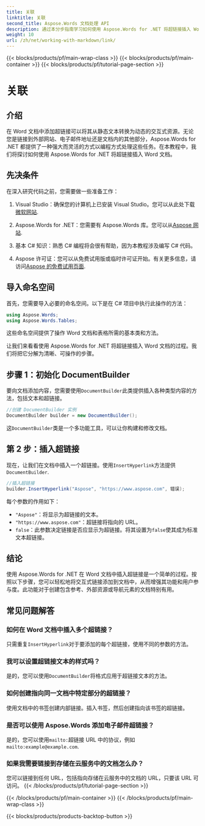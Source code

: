```yaml
---
title: 关联
linktitle: 关联
second_title: Aspose.Words 文档处理 API
description: 通过本分步指南学习如何使用 Aspose.Words for .NET 将超链接插入 Word 文档。使用交互式链接轻松增强您的文档。
weight: 10
url: /zh/net/working-with-markdown/link/
---
```


{{< blocks/products/pf/main-wrap-class >}}
{{< blocks/products/pf/main-container >}}
{{< blocks/products/pf/tutorial-page-section >}}

# 关联

## 介绍

在 Word 文档中添加超链接可以将其从静态文本转换为动态的交互式资源。无论您是链接到外部网站、电子邮件地址还是文档内的其他部分，Aspose.Words for .NET 都提供了一种强大而灵活的方式以编程方式处理这些任务。在本教程中，我们将探讨如何使用 Aspose.Words for .NET 将超链接插入 Word 文档。 

## 先决条件

在深入研究代码之前，您需要做一些准备工作：

1.  Visual Studio：确保您的计算机上已安装 Visual Studio。您可以从此处下载[微软网站](https://visualstudio.microsoft.com/).

2. Aspose.Words for .NET：您需要有 Aspose.Words 库。您可以从[Aspose 网站](https://releases.aspose.com/words/net/).

3. 基本 C# 知识：熟悉 C# 编程将会很有帮助，因为本教程涉及编写 C# 代码。

4.  Aspose 许可证：您可以从免费试用版或临时许可证开始。有关更多信息，请访问[Aspose 的免费试用页面](https://releases.aspose.com/).

## 导入命名空间

首先，您需要导入必要的命名空间。以下是在 C# 项目中执行此操作的方法：

```csharp
using Aspose.Words;
using Aspose.Words.Tables;
```

这些命名空间提供了操作 Word 文档和表格所需的基本类和方法。

让我们来看看使用 Aspose.Words for .NET 将超链接插入 Word 文档的过程。我们将把它分解为清晰、可操作的步骤。

## 步骤 1：初始化 DocumentBuilder

要向文档添加内容，您需要使用`DocumentBuilder`此类提供插入各种类型内容的方法，包括文本和超链接。

```csharp
//创建 DocumentBuilder 实例
DocumentBuilder builder = new DocumentBuilder();
```

这`DocumentBuilder`类是一个多功能工具，可以让你构建和修改文档。

## 第 2 步：插入超链接

现在，让我们在文档中插入一个超链接。使用`InsertHyperlink`方法提供`DocumentBuilder`. 

```csharp
//插入超链接
builder.InsertHyperlink("Aspose", "https://www.aspose.com", 错误);
```

每个参数的作用如下：
- `"Aspose"`：将显示为超链接的文本。
- `"https://www.aspose.com"`：超链接将指向的 URL。
- `false`：此参数决定链接是否应显示为超链接。将其设置为`false`使其成为标准文本超链接。

## 结论

使用 Aspose.Words for .NET 在 Word 文档中插入超链接是一个简单的过程。按照以下步骤，您可以轻松地将交互式链接添加到文档中，从而增强其功能和用户参与度。此功能对于创建包含参考、外部资源或导航元素的文档特别有用。

## 常见问题解答

### 如何在 Word 文档中插入多个超链接？
只需重复`InsertHyperlink`对于要添加的每个超链接，使用不同的参数的方法。

### 我可以设置超链接文本的样式吗？
是的，您可以使用`DocumentBuilder`将格式应用于超链接文本的方法。

### 如何创建指向同一文档中特定部分的超链接？
使用文档中的书签创建内部链接。插入书签，然后创建指向该书签的超链接。

### 是否可以使用 Aspose.Words 添加电子邮件超链接？
是的，您可以使用`mailto:`超链接 URL 中的协议，例如`mailto:example@example.com`.

### 如果我需要链接到存储在云服务中的文档怎么办？
您可以链接到任何 URL，包括指向存储在云服务中的文档的 URL，只要该 URL 可访问。
{{< /blocks/products/pf/tutorial-page-section >}}

{{< /blocks/products/pf/main-container >}}
{{< /blocks/products/pf/main-wrap-class >}}

{{< blocks/products/products-backtop-button >}}
